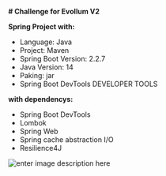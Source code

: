 **# Challenge for Evollum V2** 

**Spring Project with:**
- Language: Java
- Project: Maven
- Spring Boot Version: 2.2.7
- Java Version: 14
- Paking: jar
- Spring Boot DevTools DEVELOPER TOOLS

**with dependencys:**
- Spring Boot DevTools
- Lombok
- Spring Web
- Spring cache abstraction I/O
- Resilience4J

![enter image description here](https://i.ibb.co/897LLsf/spring-initializer.png)

